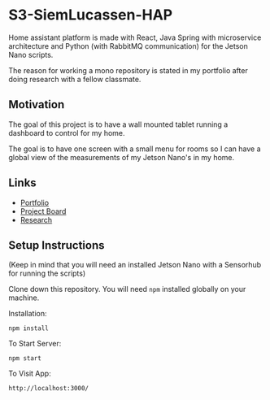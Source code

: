 # S3-SiemLucassen-HAP
Home assistant platform is made with React, Java Spring with microservice architecture and Python (with RabbitMQ communication) for the Jetson Nano scripts.

The reason for working a mono repository is stated in my portfolio after doing research with a fellow classmate.

## Motivation

The goal of this project is to have a wall mounted tablet running a dashboard to control for my home.

The goal is to have one screen with a small menu for rooms so I can have a global view of the measurements of my Jetson Nano's in my home.

## Links
  - [Portfolio](https://github.com/FHICT-S-Siem/S3-SiemLucassen-HAP/blob/main/portfolio.md)
  - [Project Board](https://github.com/FHICT-S-Siem/S3-SiemLucassen-HAP/projects/2)
  - [Research](https://github.com/FHICT-S-Owen/DiscordBotManager/blob/research/Research.md)

## Setup Instructions

(Keep in mind that you will need an installed Jetson Nano with a Sensorhub for running the scripts)

Clone down this repository. You will need `npm` installed globally on your machine.  

Installation:

`npm install`  

To Start Server:

`npm start`  

To Visit App:

`http://localhost:3000/`  

